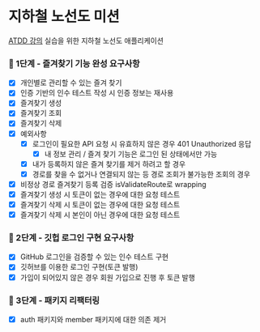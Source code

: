 # 지하철 노선도 미션
[ATDD 강의](https://edu.nextstep.camp/c/R89PYi5H) 실습을 위한 지하철 노선도 애플리케이션

### 🚀 1단계 - 즐겨찾기 기능 완성 요구사항
- [x] 개인별로 관리할 수 있는 즐겨 찾기
- [x] 인증 기반의 인수 테스트 작성 시 인증 정보는 재사용
- [x] 즐겨찾기 생성
- [x] 즐겨찾기 조회
- [x] 즐겨찾기 삭제
- [x] 예외사항
    - [x] 로그인이 필요한 API 요청 시 유효하지 않은 경우 401 Unauthorized 응답
      - [x] 내 정보 관리 / 즐겨 찾기 기능은 로그인 된 상태에서만 가능
    - [x] 내가 등록하지 않은 즐겨 찾기를 제거 하려고 할 경우
    - [x] 경로를 찾을 수 없거나 연결되지 않는 등 경로 조회가 불가능한 조회의 경우
- [x] 비정상 경로 즐겨찾기 등록 검증 isValidateRoute로 wrapping
- [x] 즐겨찾기 생성 시 토큰이 없는 경우에 대한 요청 테스트
- [x] 즐겨찾기 삭제 시 토큰이 없는 경우에 대한 요청 테스트
- [x] 즐겨찾기 삭제 시 본인이 아닌 경우에 대한 요청 테스트

### 🚀 2단계 - 깃헙 로그인 구현 요구사항
- [x] GitHub 로그인을 검증할 수 있는 인수 테스트 구현
- [x] 깃허브를 이용한 로그인 구현(토큰 발행)
- [x] 가입이 되어있지 않은 경우 회원 가입으로 진행 후 토큰 발행

### 🚀 3단계 - 패키지 리팩터링
- [x] auth 패키지와 member 패키지에 대한 의존 제거
